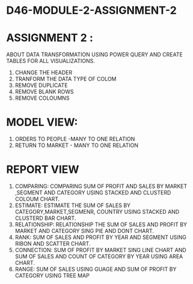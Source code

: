 # D46-MODULE-2-ASSIGNMENT-2

# ASSIGNMENT 2 : 
 ABOUT DATA TRANSFORMATION USING POWER QUERY AND CREATE TABLES FOR ALL VISUALIZATIONS.

1. CHANGE THE HEADER
2. TRANFORM THE DATA TYPE OF COLOM
3. REMOVE DUPLICATE
4. REMOVE BLANK ROWS
5. REMOVE COLOUMNS


# MODEL VIEW:

1.  ORDERS TO PEOPLE -MANY TO ONE RELATION
2.  RETURN TO MARKET - MANY TO ONE RELATION

# REPORT VIEW

1. COMPARING: COMPARING SUM OF PROFIT AND SALES BY   MARKET ,SEGMENT AND CATEGORY USING STACKED AND CLUSTERD COLOUM CHART.
2. ESTIMATE: ESTIMATE THE SUM OF SALES BY CATEGORY,MARKET,SEGMENR, COUNTRY USING STACKED AND CLUSTERD BAR CHART.
3. RELATIONSHIP: RELATIONSHIP THE SUM OF SALES AND PROFIT BY MARKET AND CATEGORY SING PIE AND DONT CHART.
4. RANK: SUM OF SALES AND PROFIT BY YEAR AND SEGMENT USING  RIBON AND SCATTER CHART.
5. CONNECTION: SUM OF PROFIT BY MARKET SING LINE CHART AND SUM OF SALES AND COUNT OF CATEGORY BY YEAR USING AREA CHART.
6. RANGE: SUM OF SALES USING GUAGE AND SUM OF PROFIT BY CATEGORY USING TREE MAP
